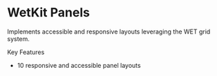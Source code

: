 WetKit Panels
===============
Implements accessible and responsive layouts leveraging the WET grid system.

Key Features
* 10 responsive and accessible panel layouts

